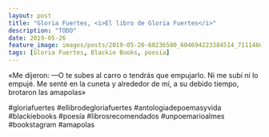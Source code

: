 ```yaml
---
layout: post
title: "Gloria Fuertes, <i>El libro de Gloria Fuertes</i>"
description: "TODO"
date: 2019-05-26
feature_image: images/posts/2019-05-26-60236580_604694223384514_7111460935564906477_n_18052865176110764.jpg
tags: [Gloria Fuertes, Blackie Books, poesía]
---
```


«Me dijeron: —O te subes al carro o tendrás que empujarlo. Ni me subí ni lo empujé. Me senté en la cuneta y alrededor de mí, a su debido tiempo, brotaron las amapolas»
<!--more-->

#gloriafuertes #ellibrodegloriafuertes #antologiadepoemasyvida #blackiebooks #poesía #librosrecomendados #unpoemarioalmes #bookstagram #amapolas


